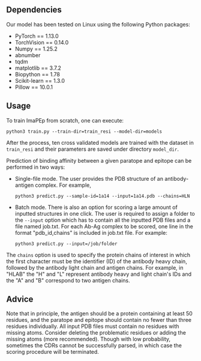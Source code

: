 ## Dependencies

Our model has been tested on Linux using the following Python packages: 
- PyTorch == 1.13.0
- TorchVision == 0.14.0
- Numpy == 1.25.2
- abnumber
- tqdm
- matplotlib == 3.7.2
- Biopython == 1.78
- Scikit-learn == 1.3.0
- Pillow == 10.0.1

## Usage 
To train ImaPEp from scratch, one can execute:
```
python3 train.py --train-dir=train_resi --model-dir=models
```
After the process, ten cross validated models are trained with the dataset in `train_resi` and their parameters are saved under directory `model_dir`.

Prediction of binding affinity between a given paratope and epitope can be performed in two ways: 

- Single-file mode. The user provides the PDB structure of an antibody-antigen complex. For example,
    ```
    python3 predict.py --sample-id=1a14 --input=1a14.pdb --chains=HLN
    ```
- Batch mode. There is also an option for scoring a large amount of inputted structures in one click. The user is required to assign a folder to the `--input` option which has to contain all the inputted PDB files and a file named job.txt. For each Ab-Ag complex to be scored, one line in the format "pdb_id,chains" is included in job.txt file. For example:
    ```
    python3 predict.py --input=/job/folder
    ```
The `chains` option is used to specify the protein chains of interest in which the first character must be the identifier (ID) of the antibody heavy chain, followed by the antibody light chain and antigen chains. For example, in "HLAB" the "H" and "L" represent antibody heavy and light chain's IDs and the "A" and "B" correspond to two antigen chains.

## Advice
Note that in principle, the antigen should be a protein containing at least 50 residues, and the paratope and epitope should contain no fewer than three residues individually. All input PDB files must contain no residues with missing atoms. Consider deleting the problematic residues or adding the missing atoms (more recommended). Though with low probability, sometimes the CDRs cannot be successfully parsed, in which case the scoring procedure will be terminated.
